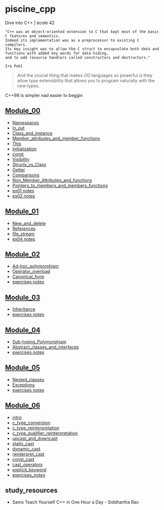 # piscine_cpp
Dive into C++ | école 42



```
"C++ was an object-oriented extension to C that kept most of the basic C features and semantics.
Indeed its implementation was as a preprocessor to existing C compilers.
Its key insight was to allow the C struct to encapsulate both data and
functions with added key words for data hiding,
and to add resource handlers called constructors and destructors."

Ira Pohl
```



> And the crucial thing that makes OO languages so powerful is they allow type extensibility that allows you to program naturally with the new types.




C++98 is simpler nad easier to beggin



## [Module_00](https://github.com/paulahemsi/piscine_cpp/blob/main/module_00)

* [Namespaces](https://github.com/paulahemsi/piscine_cpp/blob/main/module_00/README.md#Namespaces)
* [in_out](https://github.com/paulahemsi/piscine_cpp/blob/main/module_00/README.md#in_out)
* [Class_and_instance](https://github.com/paulahemsi/piscine_cpp/blob/main/module_00/README.md#Class_and_instance)
* [Member_attributes_and_member_functions](https://github.com/paulahemsi/piscine_cpp/blob/main/module_00/README.md#Member_attributes_and_member_functions)
* [This](https://github.com/paulahemsi/piscine_cpp/blob/main/module_00/README.md#This)
* [Initialization](https://github.com/paulahemsi/piscine_cpp/blob/main/module_00/README.md#Initialization)
* [const](https://github.com/paulahemsi/piscine_cpp/blob/main/module_00/README.md#const)
* [Visibility](https://github.com/paulahemsi/piscine_cpp/blob/main/module_00/README.md#Visibility)
* [Structs_vs_Class](https://github.com/paulahemsi/piscine_cpp/blob/main/module_00/README.md#Structs_vs_Class)
* [Getter](https://github.com/paulahemsi/piscine_cpp/blob/main/module_00/README.md#Getter)
* [Comparisons](https://github.com/paulahemsi/piscine_cpp/blob/main/module_00/README.md#Comparisons)
* [Non_Member_Attributes_and_functions](https://github.com/paulahemsi/piscine_cpp/blob/main/module_00/README.md#Non_Member_Attributes_and_functions)
* [Pointers_to_members_and_members_functions](https://github.com/paulahemsi/piscine_cpp/blob/main/module_00/README.md#Pointers_to_members_and_members_functions)
* [ex01 notes](https://github.com/paulahemsi/piscine_cpp/blob/main/module_00/README.md#ex01)
* [ex02 notes](https://github.com/paulahemsi/piscine_cpp/blob/main/module_00/README.md#ex02)

## [Module_01](https://github.com/paulahemsi/piscine_cpp/blob/main/module_01)

* [New_and_delete](https://github.com/paulahemsi/piscine_cpp/blob/main/module_01/README.md#New_and_delete)
* [References](https://github.com/paulahemsi/piscine_cpp/blob/main/module_01/README.md#References)
* [file_stream](https://github.com/paulahemsi/piscine_cpp/blob/main/module_01/README.md#file_stream)
* [ex04 notes](https://github.com/paulahemsi/piscine_cpp/blob/main/module_01/README.md#ex04)

## [Module_02](https://github.com/paulahemsi/piscine_cpp/blob/main/module_02)

* [Ad-hoc_polymorphism](https://github.com/paulahemsi/piscine_cpp/blob/main/module_02/README.md#Ad-hoc_polymorphism)
* [Operator_overload](https://github.com/paulahemsi/piscine_cpp/blob/main/module_02/README.md#Operator_overload)
* [Canonical_form](https://github.com/paulahemsi/piscine_cpp/blob/main/module_02/README.md#Canonical_form)
* [exercises notes](https://github.com/paulahemsi/piscine_cpp/blob/main/module_02/README.md#notes)

## [Module_03](https://github.com/paulahemsi/piscine_cpp/blob/main/module_03)

* [Inheritance](https://github.com/paulahemsi/piscine_cpp/blob/main/module_03/README.md#Inheritance)
* [exercises notes](https://github.com/paulahemsi/piscine_cpp/blob/main/module_03/README.md#notes)

## [Module_04](https://github.com/paulahemsi/piscine_cpp/blob/main/module_04)

* [Sub-typing_Polymorphism](https://github.com/paulahemsi/piscine_cpp/blob/main/module_04/README.md#Sub-typing_Polymorphism)
* [Abstract_classes_and_interfaces](https://github.com/paulahemsi/piscine_cpp/blob/main/module_04/README.md#Sub-typing_Polymorphism#abstract_classes_and_interfaces)
* [exercises notes](https://github.com/paulahemsi/piscine_cpp/blob/main/module_04/README.md#notes)

## [Module_05](https://github.com/paulahemsi/piscine_cpp/blob/main/module_05)

* [Nested_classes](https://github.com/paulahemsi/piscine_cpp/blob/main/module_05#Nested_classes)
* [Exceptions](https://github.com/paulahemsi/piscine_cpp/blob/main/module_05#Exceptions)
* [exercises notes](https://github.com/paulahemsi/piscine_cpp/blob/main/module_05#notes)

## [Module_06](https://github.com/paulahemsi/piscine_cpp/blob/main/module_06)

* [intro](https://github.com/paulahemsi/piscine_cpp/blob/main/module_06#intro)
* [c_type_conversion](https://github.com/paulahemsi/piscine_cpp/blob/main/module_06#c_type_conversion)
* [c_type_reinterpretation](https://github.com/paulahemsi/piscine_cpp/blob/main/module_06#c_type_reinterpretation)
* [c_type_qualifier_reinterpretation](https://github.com/paulahemsi/piscine_cpp/blob/main/module_06#c_type_qualifier_reinterpretation)
* [upcast_and_downcast](https://github.com/paulahemsi/piscine_cpp/blob/main/module_06#upcast_and_downcast)
* [static_cast](https://github.com/paulahemsi/piscine_cpp/blob/main/module_06#static_cast)
* [dynamic_cast](https://github.com/paulahemsi/piscine_cpp/blob/main/module_06#dynamic_cast)
* [reinterpret_cast](https://github.com/paulahemsi/piscine_cpp/blob/main/module_06#reinterpret_cast)
* [const_cast](https://github.com/paulahemsi/piscine_cpp/blob/main/module_06#const_cast)
* [cast_operators](https://github.com/paulahemsi/piscine_cpp/blob/main/module_06#cast_operators)
* [explicit_keyword](https://github.com/paulahemsi/piscine_cpp/blob/main/module_06#explicit_keyword)
* [exercises_notes](https://github.com/paulahemsi/piscine_cpp/blob/main/module_06#notes)

## study_resources

* Sams Teach Yourself C++ in One Hour a Day - Siddhartha Rao
